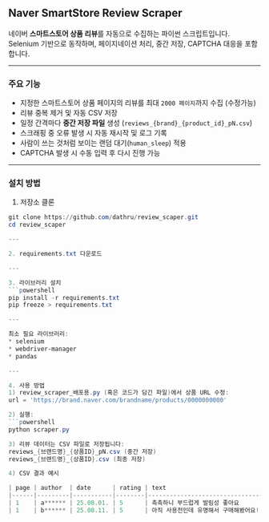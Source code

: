 ## Naver SmartStore Review Scraper

네이버 **스마트스토어 상품 리뷰**를 자동으로 수집하는 파이썬 스크립트입니다.  
Selenium 기반으로 동작하며, 페이지네이션 처리, 중간 저장, CAPTCHA 대응을 포함합니다.

---

### 주요 기능
- 지정한 스마트스토어 상품 페이지의 리뷰를 최대 `2000 페이지`까지 수집 (수정가능)
- 리뷰 중복 제거 및 자동 CSV 저장
- 일정 간격마다 **중간 저장 파일** 생성 (`reviews_{brand}_{product_id}_pN.csv`)
- 스크래핑 중 오류 발생 시 자동 재시작 및 로그 기록
- 사람이 쓰는 것처럼 보이는 랜덤 대기(`human_sleep`) 적용
- CAPTCHA 발생 시 수동 입력 후 다시 진행 가능

---

### 설치 방법

1. 저장소 클론
```powershell
git clone https://github.com/dathru/review_scaper.git
cd review_scaper

---

2. requirements.txt 다운로드

---

3. 라이브러리 설치
```powershell
pip install -r requirements.txt
pip freeze > requirements.txt

---

최소 필요 라이브러리:
* selenium
* webdriver-manager
* pandas

---

4. 사용 방법
1) review_scraper_배포용.py (혹은 코드가 담긴 파일)에서 상품 URL 수정:
url = 'https://brand.naver.com/brandname/products/0000000000'

2) 실행:
```powershell
python scraper.py

3) 리뷰 데이터는 CSV 파일로 저장됩니다:
reviews_{브랜드명}_{상품ID}_pN.csv (중간 저장)
reviews_{브랜드명}_{상품ID}.csv (최종 저장)

4) CSV 결과 예시

| page | author  | date      | rating | text                                 | option                                         |
|------|---------|-----------|--------|--------------------------------------|------------------------------------------------|
| 1    | a****** | 25.08.01. | 5      | 촉촉하니 부드럽게 발림성 좋아요        | 피부타입중성, 주름, 트러블, 모공, 케어, 아주 좋아요, 흡수력, 아주 만족해요, 촉촉함, 촉촉해요 |
| 1    | b****** | 25.08.11. | 5      | 아직 사용전인데 유명해서 구매해봤어요!! | 트러블케어, 잘 모르겠어요, 흡수력, 아주 만족해요, 촉촉함, 보통이에요 |
